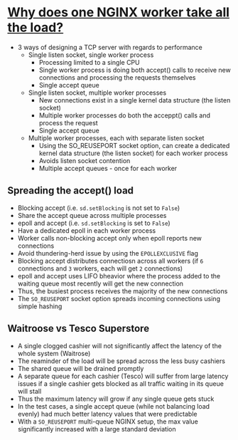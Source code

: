 # [Why does one NGINX worker take all the load?](https://blog.cloudflare.com/the-sad-state-of-linux-socket-balancing/)

* 3 ways of designing a TCP server with regards to performance
  * Single listen socket, single worker process
    * Processing limited to a single CPU
    * Single worker process is doing both accept() calls to receive new connections and processing the requests themselves
    * Single accept queue
  * Single listen socket, multiple worker processes
    * New connections exist in a single kernel data structure (the listen socket)
    * Multiple worker processes do both the acceppt() calls and process the request
    * Single accept queue
  * Multiple worker processes, each with separate listen socket
    * Using the SO_REUSEPORT socket option, can create a dedicated kernel data structure (the listen socket) for each worker process
    * Avoids listen socket contention
    * Multiple accept queues - once for each worker

## Spreading the accept() load

* Blocking accept (i.e. `sd.setBlocking` is not set to `False`)
 * Share the accept queue across multiple processes
* epoll and accept (i.e. `sd.setBlocking` is set to `False`)
 * Have a dedicated epoll in each worker process
 * Worker calls non-blocking accept only when epoll reports new connections
 * Avoid thundering-herd issue by using the `EPOLLEXCLUSIVE` flag
* Blocking accept distributes connectiosn across all workers (if `6` connections and `3` workers, each will get `2` connections)
* epoll and accept uses LIFO bheavior where the process added to the waiting queue most recently will get the new connection
 * Thus, the busiest process receives the majority of the new connections
* The `SO_REUSEPORT` socket option spreads incoming connections using simple hashing

## Waitroose vs Tesco Superstore

* A single clogged cashier will not significantly affect the latency of the whole system (Waitrose)
 * The reaminder of the load will be spread across the less busy cashiers
 * The shared queue will be drained promptly
* A separate queue for each cashier (Tesco) will suffer from large latency issues if a single cashier gets blocked as all traffic waiting in its queue will stall
 * Thus the maximum latency will grow if any single queue gets stuck
* In the test cases, a single accept queue (while not balancing load evenly) had much better latency values that were predictable
* With a `SO_REUSEPORT` multi-queue NGINX setup, the max value significantly increased with a large standard deviation
